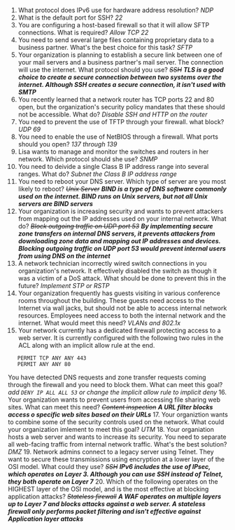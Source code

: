 1. What protocol does IPv6 use for hardware address resolution? _NDP_
2. What is the default port for SSH? _22_
3. You are configuring a host-based firewall so that it will allow SFTP connections. What is required? _Allow TCP 22_
4. You need to send several large files containing proprietary data to a business partner. What's the best choice for this task? _SFTP_
5. Your organization is planning to establish a secure link between one of your mail servers and a business partner's mail server. The connection will use the internet. What protocol should you use? _~~SSH~~ **TLS is a good choice to create a secure connection between two systems over the internet. Although SSH creates a secure connection, it isn't used with SMTP**_
6. You recently learned that a network router has TCP ports 22 and 80 open, but the organization's security policy mandates that these should not be accessible. What do? _Disable SSH and HTTP on the router_
7. You need to prevent the use of TFTP through your firewall. what block? _UDP 69_
8. You need to enable the use of NetBIOS through a firewall. What ports should you open? _137 through 139_
9. Lisa wants to manage and monitor the switches and routers in her network. Which protocol should she use? _SNMP_
10. You need to deivide a single Class B IP address range into several ranges. What do? _Subnet the Class B IP address range_
11. You need to reboot your DNS server.  Which type of server are you most likely to reboot? _~~Unix Server~~ **BIND is a type of DNS software commonly used on the internet. BIND runs on Unix servers, but not all Unix servers are BIND servers**_
12. Your organization is increasing security and wants to prevent attackers from mapping out the IP addresses used on your internal network. What do? _~~Block outgoing traffic on UDP port 53~~ **By implementing secure zone transfers on internal DNS servers, it prevents attackers from downloading zone data and mapping out IP addresses and devices. Blocking outgoing traffic on UDP port 53 would prevent internal users from using DNS on the internet**_
13. A network technician incorrectly wired switch connections in you organization's network. It effectively disabled the switch as though it was a victim of a DoS attack. What should be done to prevent this in the future? _Implement STP or RSTP_
14. Your organization frequently has guests visiting in various conference rooms throughout the building. These guests need access to the Internet via wall jacks, but should not be able to access internal network resources. Employees need access to both the internal network and the internet. What would meet this need? _VLANs and 802.1x_
15. Your network currently has a dedicated firewall protecting access to a web server.  It is currently configured with the following two rules in the ACL along with an implicit allow rule at the end.  
   ```
      PERMIT TCP ANY ANY 443
      PERMIT ANY ANY 80
   ```  
You have detected DNS requests and zone transfer requests coming through the firewall and you need to block them. What can meet this goal? _add  `DENY IP ALL ALL 53` or change the implicit allow rule to implicit deny_
16. Your organization wants to prevent users from accessing file sharing web sites. What can meet this need? _~~Content inspection~~ **A URL filter blocks access o specific web sites based on their URLs**_
17. Your organiztion wants to combine some of the security controls used on the network. What could your organization imlement to meet this goal? _UTM_
18. Your organiation hosts a web server and wants to increase its security. You need to separate all web-facing traffic from internal network traffic. What's the best solution? _DMZ_
19. Network admins connect to a legacy server using Telnet. They want to secure these transmissions using encryption at a lower layer of the OSI model. What could they use? _~~SSH~~ **IPv6 includes the use of IPsec, which operates on Layer 3. Although you can use SSH instead of Telnet, they both operate on Layer 7**_
20. Which of the following operates on the HIGHEST layer of the OSI model, and is the most effective at blocking application attacks? _~~Stateless firewall~~ **A WAF operates on multiple layers up to Layer 7 and blocks attacks against a web server. A stateless firewall only performs packet filtering and isn't effective against Application layer attacks**_
